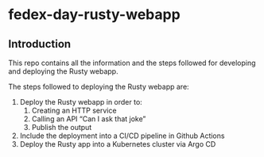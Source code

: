 # fedex-day-rusty-webapp

## Introduction

This repo contains all the information and the steps followed for developing and deploying the Rusty webapp.

The steps followed to deploying the Rusty webapp are:

1. Deploy the Rusty webapp in order to:
    1. Creating an HTTP service
    2. Calling an API “Can I ask that joke”
    3. Publish the output
2. Include the deployment into a CI/CD pipeline in Github Actions
3. Deploy the Rusty app into a Kubernetes cluster via Argo CD
